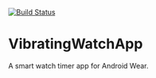 [![Build Status](https://dev.azure.com/iganapolsky/IgorGanapolsky/_apis/build/status/IgorGanapolsky.VibratingWatchApp?branchName=igor_update.journeys.doc)](https://dev.azure.com/iganapolsky/IgorGanapolsky/_build/latest?definitionId=2?branchName=igor_update.journeys.doc)
# VibratingWatchApp
A smart watch timer app for Android Wear.
